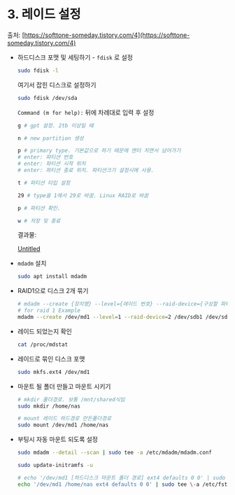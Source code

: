 # 3. 레이드 설정

출처: [https://softtone-someday.tistory.com/4](https://softtone-someday.tistory.com/4)

- 하드디스크 포맷 및 세팅하기 - `fdisk` 로 설정
    
    ```bash
    sudo fdisk -l
    ```
    
    여기서 잡힌 디스크로 설정하기
    
    ```bash
    sudo fdisk /dev/sda
    ```
    
    `Command (m for help):` 뒤에 차례대로 입력 후 설정
    
    ```bash
    g # gpt 설정. 2tb 이상일 때
    
    n # new partition 생성
    
    p # primary type. 기본값으로 하기 때문에 엔터 치면서 넘어가기
    # enter: 파티션 번호
    # enter: 파티션 시작 위치
    # enter: 파티션 종료 위치. 파티션크기 설정시에 사용.
    
    t # 파티션 타입 설정
    
    29 # type을 1에서 29로 바꿈. Linux RAID로 바꿈
    
    p # 파티션 확인.
    
    w # 저장 및 종료
    ```
    
    결과물:
    
    [Untitled](3%20%E1%84%85%E1%85%A6%E1%84%8B%E1%85%B5%E1%84%83%E1%85%B3%20%E1%84%89%E1%85%A5%E1%86%AF%E1%84%8C%E1%85%A5%E1%86%BC%202fbc7b373247418486bf17b9b95b2320/Untitled.png)
    
- `mdadm` 설치
    
    ```bash
    sudo apt install mdadm
    ```
    
- RAID1으로 디스크 2개 묶기
    
    ```bash
    # mdadm --create {장치명} --level={레이드 번호} --raid-device={구성할 파티션 개수} {구성 파티션 리스트} 
    # for raid 1 Example 
    mdadm --create /dev/md1 --level=1 --raid-device=2 /dev/sdb1 /dev/sdc1
    ```
    
- 레이드 되었는지 확인
    
    ```bash
    cat /proc/mdstat
    ```
    
- 레이드로 묶인 디스크 포맷
    
    ```bash
    sudo mkfs.ext4 /dev/md1
    ```
    
- 마운트 될 폴더 만들고 마운트 시키기
    
    ```bash
    # mkdir 폴더경로. 보통 /mnt/shared식임
    sudo mkdir /home/nas
    
    # mount 레이드 하드경로 만든폴더경로
    sudo mount /dev/md1 /home/nas
    ```
    
- 부팅시 자동 마운트 되도록 설정
    
    ```bash
    sudo mdadm --detail --scan | sudo tee -a /etc/mdadm/mdadm.conf 
    
    sudo update-initramfs -u 
    
    # echo '/dev/md1 [하드디스크 마운트 폴더 경로] ext4 defaults 0 0' | sudo tee \-a /etc/fstab
    echo '/dev/md1 /home/nas ext4 defaults 0 0' | sudo tee \-a /etc/fstab
    ```
